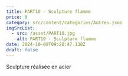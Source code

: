 ```yaml
---
title: PART10 - Sculpture flamme
price: 0
category: src/content/categories/Autres.json
imgSrcList:
  - src: /asset/PART10.jpg
    alt: PART10 - Sculpture flamme
date: 2024-10-09T09:28:47.138Z
draft: false
---
```


Sculpture réalisée en acier
